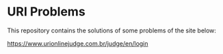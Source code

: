 # URI Problems

This repository contains the solutions of some problems of the site below:

https://www.urionlinejudge.com.br/judge/en/login
